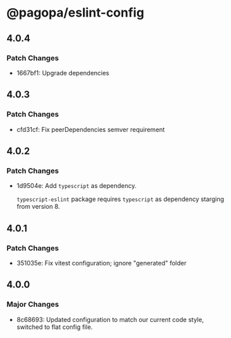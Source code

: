 # @pagopa/eslint-config

## 4.0.4

### Patch Changes

- 1667bf1: Upgrade dependencies

## 4.0.3

### Patch Changes

- cfd31cf: Fix peerDependencies semver requirement

## 4.0.2

### Patch Changes

- 1d9504e: Add `typescript` as dependency.

  `typescript-eslint` package requires `typescript` as dependency starging from version 8.

## 4.0.1

### Patch Changes

- 351035e: Fix vitest configuration; ignore "generated" folder

## 4.0.0

### Major Changes

- 8c68693: Updated configuration to match our current code style, switched to flat config file.
